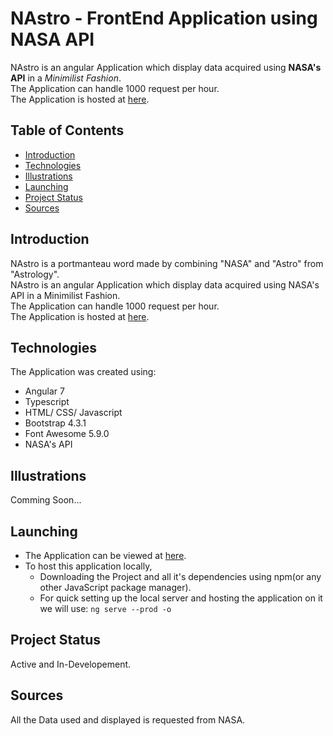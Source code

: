 # NAstro - FrontEnd Application using NASA API
NAstro is an angular Application which display data acquired using **NASA's API** in a *Minimilist Fashion*.  
The Application can handle 1000 request per hour.  
The Application is hosted at [here](https://pru-namikaze.github.io/Nastro/).  

## Table of Contents
  * [Introduction](##Introduction)
  * [Technologies](##Technologies)
  * [Illustrations](##Illustrations)
  * [Launching](##Launching)
  * [Project Status](##Project-Status)
  * [Sources](##Sources)

## Introduction
NAstro is a portmanteau word made by combining "NASA" and "Astro" from "Astrology".  
NAstro is an angular Application which display data acquired using NASA's API in a Minimilist Fashion.  
The Application can handle 1000 request per hour.  
The Application is hosted at [here](https://pru-namikaze.github.io/Nastro/).  

## Technologies
The Application was created using:
  * Angular 7
  * Typescript
  * HTML/ CSS/ Javascript
  * Bootstrap 4.3.1
  * Font Awesome 5.9.0
  * NASA's API

## Illustrations
Comming Soon...

## Launching
  * The Application can be viewed at [here](https://pru-namikaze.github.io/Nastro/).
  * To host this application locally,
    + Downloading the Project and all it's dependencies using npm(or any other JavaScript package manager).
    + For quick setting up the local server and hosting the application on it we will use: 
    ```ng serve --prod -o```

## Project Status
Active and In-Developement.

## Sources
All the Data used and displayed is requested from NASA.
